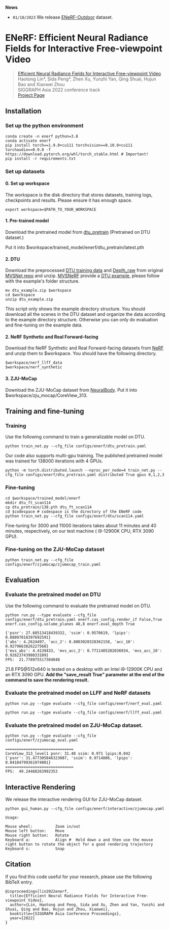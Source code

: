 **News**

* `01/10/2023` We release [ENeRF-Outdoor](https://github.com/zju3dv/ENeRF/blob/master/docs/enerf_outdoor.md) dataset.

# ENeRF: Efficient Neural Radiance Fields for Interactive Free-viewpoint Video

> [Efficient Neural Radiance Fields for Interactive Free-viewpoint Video](https://arxiv.org/abs/2112.01517)  
> Haotong Lin*, Sida Peng*, Zhen Xu, Yunzhi Yan, Qing Shuai, Hujun Bao and Xiaowei Zhou \
> SIGGRAPH Asia 2022 conference track  
> [Project Page](https://zju3dv.github.io/enerf)

## Installation

### Set up the python environment

```
conda create -n enerf python=3.8
conda activate enerf
pip install torch==1.9.0+cu111 torchvision==0.10.0+cu111 torchaudio==0.9.0 -f https://download.pytorch.org/whl/torch_stable.html # Important!
pip install -r requirements.txt
```

### Set up datasets

#### 0. Set up workspace
The workspace is the disk directory that stores datasets, training logs, checkpoints and results. Please ensure it has enough space. 
```
export workspace=$PATH_TO_YOUR_WORKSPACE
```
   
#### 1. Pre-trained model

Download the pretrained model from [dtu_pretrain](https://zjueducn-my.sharepoint.com/:f:/g/personal/haotongl_zju_edu_cn/EmR67vRXWZdJjvBtRlI4ENkB0RL6tSOUGxdP5NX4-QyXpA?e=8fckHh) (Pretrained on DTU dataset.)

Put it into $workspace/trained_model/enerf/dtu_pretrain/latest.pth

#### 2. DTU
Download the preprocessed [DTU training data](https://drive.google.com/file/d/1eDjh-_bxKKnEuz5h-HXS7EDJn59clx6V/view)
and [Depth_raw](https://virutalbuy-public.oss-cn-hangzhou.aliyuncs.com/share/cascade-stereo/CasMVSNet/dtu_data/dtu_train_hr/Depths_raw.zip) from original [MVSNet repo](https://github.com/YoYo000/MVSNet)
and unzip. [MVSNeRF](https://github.com/apchenstu/mvsnerf) provide a [DTU example](https://1drv.ms/u/s!AjyDwSVHuwr8zhAAXh7x5We9czKj?e=oStQ48), please follow with the example's folder structure.

```
mv dtu_example.zip $workspace
cd $workspace
unzip dtu_example.zip
```
This script only shows the example directory structure. You should download all the scenes in the DTU dataset and organize the data according to the example directory structure. Otherwise you can only do evaluation and fine-tuning on the example data.

#### 2. NeRF Synthetic and Real Forward-facing
Download the NeRF Synthetic and Real Forward-facing datasets from [NeRF](https://drive.google.com/drive/folders/128yBriW1IG_3NJ5Rp7APSTZsJqdJdfc1) and unzip them to $workspace. 
You should have the following directory.
```
$workspace/nerf_llff_data
$workspace/nerf_synthetic
```
#### 3. ZJU-MoCap

Download the ZJU-MoCap dataset from [NeuralBody](https://github.com/zju3dv/neuralbody/blob/master/INSTALL.md#zju-mocap-dataset).
Put it into $workspace/zju_mocap/CoreView_313.

<!-- #### 5. DynamicCap -->
<!-- #### 6. Custom Data -->

## Training and fine-tuning

### Training
Use the following command to train a generalizable model on DTU.
```
python train_net.py --cfg_file configs/enerf/dtu_pretrain.yaml 
```

Our code also supports multi-gpu training. The published pretrained model was trained for 138000 iterations with 4 GPUs.
```
python -m torch.distributed.launch --nproc_per_node=4 train_net.py --cfg_file configs/enerf/dtu_pretrain.yaml distributed True gpus 0,1,2,3
```


### Fine-tuning

```
cd $workspace/trained_model/enerf
mkdir dtu_ft_scan114
cp dtu_pretrain/138.pth dtu_ft_scan114
cd $codespace # codespace is the directory of the ENeRF code
python train_net.py --cfg_file configs/enerf/dtu/scan114.yaml
```

Fine-tuning for 3000 and 11000 iterations takes about 11 minutes and 40 minutes, respectively, on our test machine ( i9-12900K CPU, RTX 3090 GPU).

### Fine-tuning on the ZJU-MoCap dataset

```
python train_net.py --cfg_file configs/enerf/zjumocap/zjumocap_train.yaml
```


## Evaluation

### Evaluate the pretrained model on DTU

Use the following command to evaluate the pretrained model on DTU.
```
python run.py --type evaluate --cfg_file configs/enerf/dtu_pretrain.yaml enerf.cas_config.render_if False,True enerf.cas_config.volume_planes 48,8 enerf.eval_depth True
```


```
{'psnr': 27.60513418439332, 'ssim': 0.9570619, 'lpips': 0.08897018397692591}
{'abs': 4.2624497, 'acc_2': 0.8003020328362158, 'acc_10': 0.9279663826227568}
{'mvs_abs': 4.4139433, 'mvs_acc_2': 0.7711405202036934, 'mvs_acc_10': 0.9262374398033109}
FPS:  21.778975517304048
```

21.8 FPS@512x640 is tested on a desktop with an Intel i9-12900K CPU and an RTX 3090 GPU. **Add the "save_result True" parameter at the end of the command to save the rendering result.**

### Evaluate the pretrained model on LLFF and NeRF datasets

```
python run.py --type evaluate --cfg_file configs/enerf/nerf_eval.yaml
```

```
python run.py --type evaluate --cfg_file configs/enerf/llff_eval.yaml
```

### Evaluate the pretrained model on ZJU-MoCap dataset.

```
python run.py --type evaluate --cfg_file configs/enerf/zjumocap_eval.yaml
```

```
==============================
CoreView_313_level1 psnr: 31.48 ssim: 0.971 lpips:0.042
{'psnr': 31.477305846323087, 'ssim': 0.9714806, 'lpips': 0.04184799361974001}
==============================
FPS:  49.24468263992353
```

## Interactive Rendering

We release the interactive rendering GUI for ZJU-MoCap dataset.

```
python gui_human.py --cfg_file configs/enerf/interactive/zjumocap.yaml
```

```
Usage:

Mouse wheel:          Zoom in/out
Mouse left button:    Move
Mouse right button:   Rotate
Keyboard a:           Align #  Hold down a and then use the mouse right button to rotate the object for a good rendering trajectory
Keyboard s:           Snap
```

## Citation

If you find this code useful for your research, please use the following BibTeX entry.

```
@inproceedings{lin2022enerf,
  title={Efficient Neural Radiance Fields for Interactive Free-viewpoint Video},
  author={Lin, Haotong and Peng, Sida and Xu, Zhen and Yan, Yunzhi and Shuai, Qing and Bao, Hujun and Zhou, Xiaowei},
  booktitle={SIGGRAPH Asia Conference Proceedings},
  year={2022}
}
```

